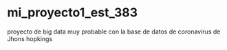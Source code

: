 # mi_proyecto1_est_383
 proyecto de big data muy probable con la base de datos de coronavirus de Jhons hopkings
